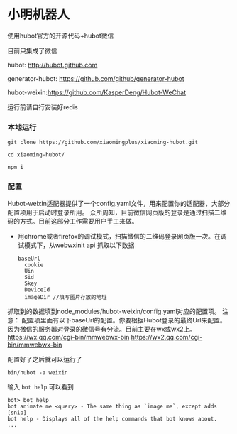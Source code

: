 # 小明机器人


使用hubot官方的开源代码+hubot微信

目前只集成了微信

hubot: http://hubot.github.com

generator-hubot: https://github.com/github/generator-hubot

hubot-weixin:https://github.com/KasperDeng/Hubot-WeChat

运行前请自行安装好redis

### 本地运行

    git clone https://github.com/xiaomingplus/xiaoming-hubot.git
    
    cd xiaoming-hubot/
    
    npm i
    
### 配置

Hubot-weixin适配器提供了一个config.yaml文件，用来配置你的适配器，大部分配置项用于启动时登录所用。
众所周知，目前微信网页版的登录是通过扫描二维码的方式。目前这部分工作需要用户手工来做。

- 用chrome或者firefox的调试模式，扫描微信的二维码登录网页版一次。在调试模式下，从webwxinit api 抓取以下数据


	  baseUrl
		cookie
		Uin
		Sid
		Skey
		DeviceId
		imageDir //填写图片存放的地址
	

抓取到的数据填到node_modules/hubot-weixin/config.yaml对应的配置项。
注意： 配置项里面有以下baseUrl的配置。你要根据Hubot登录的最终Url来配置。 因为微信的服务器对登录的微信号有分流。目前主要在wx或wx2上。
https://wx.qq.com/cgi-bin/mmwebwx-bin
https://wx2.qq.com/cgi-bin/mmwebwx-bin

配置好了之后就可以运行了

    bin/hubot -a weixin


输入 `bot help`.可以看到

    bot> bot help
    bot animate me <query> - The same thing as `image me`, except adds [snip]
    bot help - Displays all of the help commands that bot knows about.
    ...



